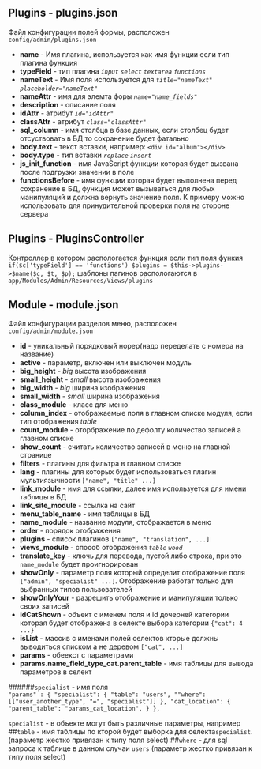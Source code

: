 ## Plugins - plugins.json
Файл конфигурации полей формы, расположен `config/admin/plugins.json`

- **name** - Имя плагина, используется как имя функции если тип плагина функция
- **typeField** - тип плагина *`input`* *`select`* *`textarea`* *`functions`*
- **nameText** - Имя поля используется для *`title="nameText"`* *`placeholder="nameText"`*
- **nameAttr** - имя для элемта форы *`name="name_fields"`*
- **description** - описание поля
- **idAttr** - атрибут *`id="idAttr"`*
- **classAttr** - атрибут *`class="classAttr"`*
- **sql_column** - имя столбца в базе данных, если столбец будет отсуствовать в БД то сохранение будет фатально
- **body.text** - текст вставки, например: `<div id="album"></div>`
- **body.type** - тип вставки *`replace`* *`insert`*
- **js_init_function** - имя JavaScript функции которая будет вызвана после подгрузки значении в поле
- **functionsBefore** - имя функции которая будет выполнена перед сохранение в БД, функция может вызываться для любых
 манипуляций и должна вернуть значение поля. К примеру можно использовать для принудительной проверки поля на стороне сервера
 
## Plugins - PluginsController

Контроллер в котором распологается функция если тип поля функия `if($c['typeField'] == 'functions') $plugins = $this->plugins->$name($c, $t, $p);`
шаблоны пагинов распологаются в `app/Modules/Admin/Resources/Views/plugins`

## Module - module.json
Файл конфигурации разделов меню, расположен `config/admin/module.json`

- **id** - уникальный порядковый норер(надо переделать с номера на название)
- **active** - параметр, включен или выключен модуль
- **big_height** - *big* высота изображения
- **small_height** - *small* высота изображения
- **big_width** - *big* ширина изображения
- **small_width** - *small* ширина изображения
- **class_module** - класс для меню
- **column_index** - отображаемые поля в главном списке модуля, если тип отображения *table*
- **count_module** - оторбражение по дефолту количество записей а главном списке
- **show_count** - считать количество записей в меню на главной странице
- **filters** - плагины для фильтра в главном списке
- **lang** - плагины для которых будет использоваться плагин мультиязычности `["name", "title" ...]`
- **link_module** - имя для ссылки, далее имя используется для имени таблицы в БД
- **link_site_module** - ссылка на сайт
- **menu_table_name** - имя таблицы в БД
- **name_module** - название модуля, отображается в меню
- **order** - порядок отображения
- **plugins** - список плагинов `["name", "translation", ...]`
- **views_module** - способ отображения *`table`* *`wood`*
- **translate_key** - ключь для перевода, пустой либо строка, при это `name_module` будет проигнорирован
- **showOnly** - параметр поля который определит отображение поля `["admin", "specialist" ...]`. Отображение работат только для выбранных типов пользователей
- **showOnlyYour** - разрешить отображение и манипуляции только своих записей
- **idCatShown** - объект с именем поля и id дочерней категории которая будет отображена в селекте выбора категории
`{"cat": 4 ...}`
- **isList** - массив с именами полей селектов кторые должны выводиться списком а не деревом `["cat", ...]`
- **params** - обеекст с параметрами
- **params.name_field_type_cat.parent_table** - имя таблицы для вывода параметров в селект



######`specialist` - имя поля	
  `"params" : {
    "specialist": {
      "table": "users",
      ""where": [["user_another_type", "=", "specialist"]]
    },
    "cat_location": {
      "parent_table": "params_cat_location",
    }
  },`
  
   `specialist` - в объекте  могут быть различные параметры, например 
   ##``table`` - имя таблицы по кторой будет выборка для селекта`specialist`.(параметр жестко привязан к типу поля select)
   ##``where`` - для sql запроса к таблице в данном случаи `users` (параметр жестко привязан к типу поля select)
   